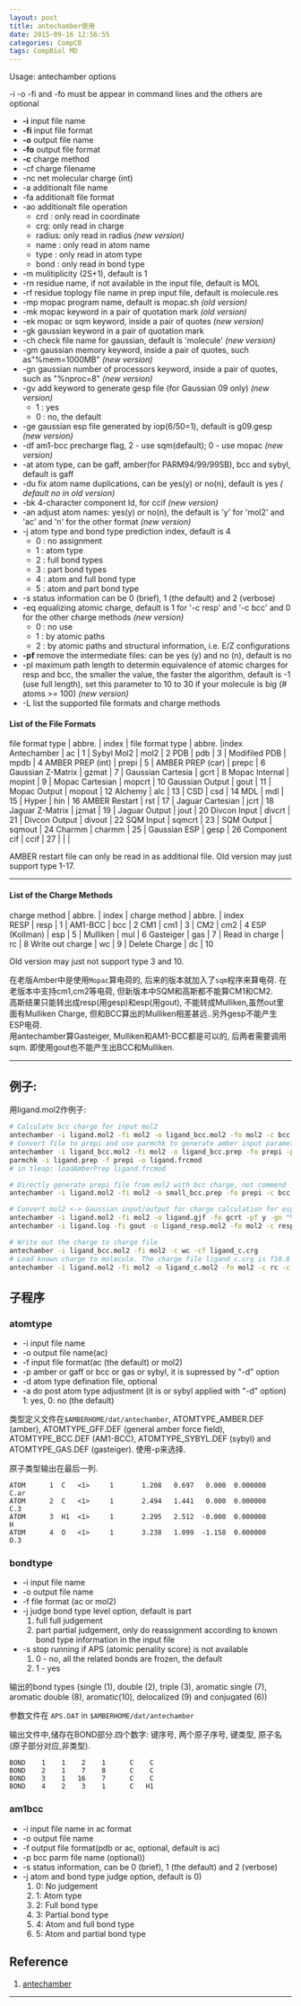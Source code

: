 ```yaml
---
layout: post
title: antechamber使用
date: 2015-09-16 12:56:55
categories: CompCB
tags: CompBiol MD
---
```


Usage: antechamber options

-i -o -fi and -fo must be appear in command lines and the others are optional

- **-i**   input file name
- **-fi**  input file format
- **-o**  output file name
- **-fo**  output file format
- **-c**  charge method
- -cf  charge filename
- -nc  net molecular charge (int)
- -a   additionalt file name
- -fa  additionalt file format
- -ao  additionalt file operation
    - crd : only read in coordinate
    - crg: only read in charge
    - radius: only read in radius *(new version)*
    - name  : only read in atom name
    - type  : only read in atom type
    - bond  : only read in bond type 
- -m   mulitiplicity (2S+1), default is 1
- -rn  residue name, if not available in the input file, default is MOL
- -rf  residue toplogy file name in prep input file, default is molecule.res
- -mp  mopac program name, default is mopac.sh *(old version)*
- -mk  mopac keyword in a pair of quotation mark *(old version)*
- -ek  mopac or sqm keyword, inside a pair of quotes *(new version)*
- -gk  gaussian keyword in a pair of quotation mark
- -ch  check file name for gaussian, default is 'molecule' *(new version)*
- -gm  gaussian memory keyword, inside a pair of quotes, such as"%mem=1000MB" *(new version)*
- -gn  gaussian number of processors keyword, inside a pair of quotes, such as "%nproc=8" *(new version)*
- -gv  add keyword to generate gesp file (for Gaussian 09 only) *(new version)*
	- 1    : yes
	- 0    : no, the default
- -ge  gaussian esp file generated by iop(6/50=1), default is g09.gesp *(new version)*
- -df  am1-bcc precharge flag, 2 - use sqm(default); 0 - use mopac *(new version)*
- -at  atom type, can be gaff, amber(for PARM94/99/99SB), bcc and sybyl, default is gaff
- -du  fix atom name duplications, can be yes(y) or no(n), default is yes *( default no in old version)*
- -bk  4-character component Id, for ccif *(new version)*
- -an  adjust atom names: yes(y) or no(n), the default is 'y' for 'mol2' and 'ac' and 'n' for the other format *(new version)*
- -j   atom type and bond type prediction index, default is 4 
    - 0    : no assignment
    - 1    : atom type 
    - 2    : full  bond types 
    - 3    : part  bond types 
    - 4    : atom and full bond type 
    - 5    : atom and part bond type 
- -s   status information can be 0 (brief), 1 (the default) and 2 (verbose)
- -eq  equalizing atomic charge, default is 1 for '-c resp' and '-c bcc' and 0 for the other charge methods *(new version)*
	- 0    : no use
	- 1    : by atomic paths 
	- 2    : by atomic paths and structural information, i.e. E/Z configurations
- **-pf**  remove the intermediate files: can be yes (y) and no (n), default is no
- -pl  maximum path length to determin equivalence of atomic charges for resp and bcc, the smaller the value, the faster the algorithm, default is -1 (use full length), set this parameter to 10 to 30 if your molecule is big (# atoms >= 100) *(new version)*
- -L	list the supported file formats and charge methods

#### List of the File Formats  

file format type  | abbre.  | index | file format type  | abbre.   |index
Antechamber       |  ac     |    1  | Sybyl Mol2        |   mol2   |   2 
PDB               |  pdb    |    3  | Modifiled PDB     |   mpdb   |   4 
AMBER PREP (int)  |  prepi  |    5  | AMBER PREP (car)  |   prepc  |   6 
Gaussian Z-Matrix |  gzmat  |    7  | Gaussian Cartesia |   gcrt   |   8 
Mopac Internal    |  mopint |    9  | Mopac Cartesian   |   mopcrt |  10 
Gaussian Output   |  gout   |   11  | Mopac Output      |   mopout |  12 
Alchemy           |  alc    |   13  | CSD               |   csd    |  14 
MDL               |  mdl    |   15  | Hyper             |   hin    |  16 
AMBER Restart     |  rst    |   17  | Jaguar Cartesian  |   jcrt   |  18 
Jaguar Z-Matrix   | jzmat   |   19  | Jaguar Output     |   jout   |  20
Divcon Input      | divcrt  |   21  | Divcon Output     |   divout |  22
SQM Input         | sqmcrt  |   23  | SQM Output        |   sqmout |  24
Charmm            | charmm  |   25  | Gaussian ESP      |   gesp   |  26
Component cif     | ccif    |   27  |                   |          |   

AMBER restart file can only be read in as additional file. Old version may just support type 1-17.

--------------------------------------------------------------

#### List of the Charge Methods  

charge method    | abbre. | index | charge method   | abbre. | index  
RESP             |  resp  |   1   |  AM1-BCC        |   bcc  |    2
CM1              |  cm1   |   3   |  CM2            |   cm2  |    4
ESP (Kollman)    |  esp   |   5   |  Mulliken       |   mul  |    6
Gasteiger        |  gas   |   7   |  Read in charge |   rc   |    8
Write out charge |  wc    |   9   |  Delete Charge  |   dc   |   10

Old version may just not support type 3 and 10.

在老版Amber中是使用`Mopac`算电荷的, 后来的版本就加入了`sqm`程序来算电荷. 在老版本中支持cm1,cm2等电荷, 但新版本中SQM和高斯都不能算CM1和CM2.  
高斯结果只能转出成resp(用gesp)和esp(用gout), 不能转成Mulliken,虽然out里面有Mulliken Charge, 但和BCC算出的Mulliken相差甚远..另外gesp不能产生ESP电荷.  
用antechamber算Gasteiger, Mulliken和AM1-BCC都是可以的, 后两者需要调用sqm. 即使用gout也不能产生出BCC和Mulliken. 

----------------------------------------------------------------

## 例子:
用ligand.mol2作例子:

~~~bash
# Calculate bcc charge for input mol2
antechamber -i ligand.mol2 -fi mol2 -o ligand_bcc.mol2 -fo mol2 -c bcc -pf y
# Convert file to prepi and use parmchk to generate amber input parameter
antechamber -i ligand_bcc.mol2 -fi mol2 -o ligand_bcc.prep -fo prepi -pf y
parmchk -i ligand.prep -f prepi -o ligand.frcmod
# in tleap: loadAmberPrep ligand.frcmod

# Directly generate prepi file from mol2 with bcc charge, not commend
antechamber -i ligand.mol2 -fi mol2 -o small_bcc.prep -fo prepi -c bcc -pf y

# Convert mol2 <-> Gaussian input/output for charge calculation for esp/resp
antechamber -i ligand.mol2 -fi mol2 -o ligand.gjf -fo gcrt -pf y -gn "%nproc=8" -gm "%mem=1000MB"
antechamber -i ligand.log -fi gout -o ligand_resp.mol2 -fo mol2 -c resp -pf y

# Write out the charge to charge file
antechamber -i ligand_bcc.mol2 -fi mol2 -c wc -cf ligand_c.crg
# Load known charge to molecule. The charge file ligand_c.crg is f10.8  8charge/per line
antechamber -i ligand.mol2 -fi mol2 -o ligand_c.mol2 -fo mol2 -c rc -cf ligand_c.crg

~~~

## 子程序

### atomtype

- -i input file name
- -o output file name(ac)
- -f input file format(ac (the default) or mol2)
- -p amber or gaff or bcc or gas or sybyl, it is supressed by "-d" option
- -d atom type defination file, optional
- -a do post atom type adjustment (it is or sybyl applied with "-d" option) 1: yes, 0: no (the default)

类型定义文件在`$AMBERHOME/dat/antechamber`, ATOMTYPE\_AMBER.DEF (amber), ATOMTYPE\_GFF.DEF (general amber force field), ATOMTYPE\_BCC.DEF (AM1-BCC), ATOMTYPE\_SYBYL.DEF (sybyl) and ATOMTYPE\_GAS.DEF (gasteiger). 使用-p来选择.

原子类型输出在最后一列.

~~~
ATOM      1  C   <1>     1       1.208   0.697   0.000  0.000000      C.ar
ATOM      2  C   <1>     1       2.494   1.441   0.000  0.000000       C.3
ATOM      3  H1  <1>     1       2.295   2.512  -0.000  0.000000         H
ATOM      4  O   <1>     1       3.238   1.099  -1.158  0.000000       O.3
~~~

### bondtype

- -i input file name 
- -o output file name 
- -f file format (ac or mol2)
- -j judge bond type level option, default is part
	1. full  full judgement
	2. part  partial judgement, only do reassignment according to known bond type information in the input file
- -s stop running if APS (atomic penality score) is not available
	1. 0 - no, all the related bonds are frozen, the default
	2. 1 - yes

输出的bond types (single (1), double (2), triple (3), aromatic single (7), aromatic double (8), aromatic(10), delocalized (9) and conjugated (6))

参数文件在 `APS.DAT` in `$AMBERHOME/dat/antechamber`

输出文件中,储存在BOND部分.四个数字: 键序号, 两个原子序号, 键类型, 原子名(原子部分对应,非类型).

~~~
BOND    1    1    2    1      C    C
BOND    2    1    7    8      C    C
BOND    3    1   16    7      C    C
BOND    4    2    3    1      C   H1
~~~

### am1bcc

- -i input file name in ac format 
- -o output file name 
- -f output file format(pdb or ac, optional, default is ac)
- -p bcc parm file name (optional))
- -s status information, can be 0 (brief), 1 (the default) and 2 (verbose)
- -j atom and bond type judge option, default is 0)
	1. 0: No judgement
	1. 1: Atom type
	1. 2: Full bond type
	1. 3: Partial bond type
	1. 4: Atom and full bond type
	1. 5: Atom and partial bond type


## Reference

1. [antechamber](http://ambermd.org/antechamber/ac.html#antechamber)

------
